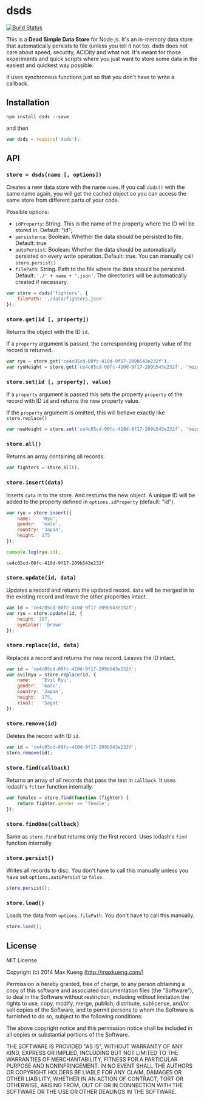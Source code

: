 dsds
====

[![Build Status](https://secure.travis-ci.org/maxkueng/dsds.png?branch=master)](http://travis-ci.org/maxkueng/dsds)

This is a __Dead Simple Data Store__ for Node.js. It's an in-memory data
store that automatically persists to file (unless you tell it not to).
dsds does not care about speed, security, ACIDity and what not. It's
meant for those experiments and quick scripts where you just want to
store some data in the easiest and quickest way possible.

It uses synchronous functions just so that you don't have to write a
callback.

## Installation

```
npm install dsds --save
```

and then

```javascript
var dsds = require('dsds');
```

## API

### `store = dsds(name [, options])`

Creates a new data store with the name `name`. If you call `dsds()` with
the same name again, you will get the cached object so you can access
the same store from different parts of your code.

Possible options:

 - `idProperty`: String. This is the name of the property where the ID
   will be stored in. Default: "id";
 - `persistence`: Boolean. Whether the data should be persisted to file.
   Default: true
 - `autoPersist`: Boolean: Whether the data should be automatically
   persisted on every write operation. Default: true. You can manually
   call `store.persist()`
 - `filePath`: String. Path to the file where the data should be
   persisted. Default: `'./' + name + '.json'`. The directories will be
   automatically created if necessary.

```javascript
var store = dsds('fighters', {
    filePath: './data/fighters.json'
});
```

### `store.get(id [, property])`

Returns the object with the ID `id`.

If a `property` argument is passed, the corresponding property value of 
the record is returned.

```javascript
var ryu = store.get('ce4c05cd-00fc-410d-9f17-209b543e232f');
var ryuHeight = store.get('ce4c05cd-00fc-410d-9f17-209b543e232f', 'height');
```

### `store.set(id [, property], value)`

If a `property` argument is passed this sets the property `property` of 
the record with ID `id` and returns the new property value.

If the `property` argument is omitted, this will behave exactly like 
`store.replace()`

```javascript
var newHeight = store.set('ce4c05cd-00fc-410d-9f17-209b543e232f', 'height', 190);
```

### `store.all()`

Returns an array containing all records.

```javascript
var fighters = store.all();
```

### `store.insert(data)`

Inserts `data` in to the store. And resturns the new object. A unique ID
will be added to the property defined in `options.idProperty` (default:
"id").

```javascript
var ryu = store.insert({
    name:    'Ryu',
    gender:  'male',
    country: 'Japan',
    height:  175
});

console.log(ryu.id);
```


    ce4c05cd-00fc-410d-9f17-209b543e232f

### `store.update(id, data)`

Updates a record and returns the updated record. `data` will be merged
in to the existing record and leave the other properties intact.

```javascript
var id = 'ce4c05cd-00fc-410d-9f17-209b543e232f';
var ryu = store.update(id, {
    height: 187,
    eyeColor: 'brown'
});
```

### `store.replace(id, data)`

Replaces a record and returns the new record. Leaves the ID intact.

```javascript
var id = 'ce4c05cd-00fc-410d-9f17-209b543e232f';
var evilRyu = store.replace(id, {
    name:    'Evil Ryu',
    gender:  'male',
    country: 'Japan',
    height:  175,
    rival:   'Sagat'
});
```

### `store.remove(id)`

Deletes the record with ID `id`. 

```javascript
var id = 'ce4c05cd-00fc-410d-9f17-209b543e232f';
store.remove(id);
```

### `store.find(callback)`

Returns an array of all records that pass the test in `callback`. It
uses lodash's `filter` function internally.

```javascript
var females = store.find(function (fighter) {
    return fighter.gender == 'female';
});
```

### `store.findOne(callback)`

Same as `store.find` but returns only the first record. Uses lodash's
`find` function internally.

### `store.persist()`

Writes all records to disc. You don't have to call this manually unless
you have set `options.autoPersist` to `false`.

```javascript
store.persist();
```

### `store.load()`

Loads the data from `options.filePath`. You don't have to call this
manually.

```javascript
store.load();
```

## License

MIT License

Copyright (c) 2014 Max Kueng (http://maxkueng.com/)
 
Permission is hereby granted, free of charge, to any person obtaining
a copy of this software and associated documentation files (the
"Software"), to deal in the Software without restriction, including
without limitation the rights to use, copy, modify, merge, publish,
distribute, sublicense, and/or sell copies of the Software, and to
permit persons to whom the Software is furnished to do so, subject to
the following conditions:
 
The above copyright notice and this permission notice shall be
included in all copies or substantial portions of the Software.
 
THE SOFTWARE IS PROVIDED "AS IS", WITHOUT WARRANTY OF ANY KIND,
EXPRESS OR IMPLIED, INCLUDING BUT NOT LIMITED TO THE WARRANTIES OF
MERCHANTABILITY, FITNESS FOR A PARTICULAR PURPOSE AND
NONINFRINGEMENT. IN NO EVENT SHALL THE AUTHORS OR COPYRIGHT HOLDERS BE
LIABLE FOR ANY CLAIM, DAMAGES OR OTHER LIABILITY, WHETHER IN AN ACTION
OF CONTRACT, TORT OR OTHERWISE, ARISING FROM, OUT OF OR IN CONNECTION
WITH THE SOFTWARE OR THE USE OR OTHER DEALINGS IN THE SOFTWARE.
